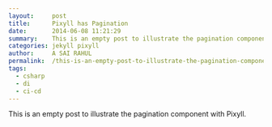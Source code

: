 ```yaml
---
layout:     post
title:      Pixyll has Pagination
date:       2014-06-08 11:21:29
summary:    This is an empty post to illustrate the pagination component with Pixyll.
categories: jekyll pixyll
author:     A SAI RAHUL
permalink:  /this-is-an-empty-post-to-illustrate-the-pagination-component-with-pixyll/
tags:
  - csharp
  - di
  - ci-cd
---
```


This is an empty post to illustrate the pagination component with Pixyll.
